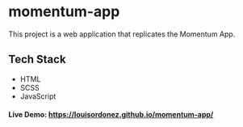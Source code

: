 # momentum-app
This project is a web application that replicates the Momentum App.

## Tech Stack
- HTML
- SCSS
- JavaScript

#### Live Demo: https://louisordonez.github.io/momentum-app/
